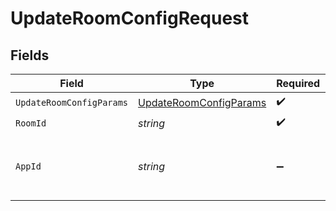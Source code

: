 # UpdateRoomConfigRequest


## Fields

| Field                                                                   | Type                                                                    | Required                                                                | Description                                                             | Example                                                                 |
| ----------------------------------------------------------------------- | ----------------------------------------------------------------------- | ----------------------------------------------------------------------- | ----------------------------------------------------------------------- | ----------------------------------------------------------------------- |
| `UpdateRoomConfigParams`                                                | [UpdateRoomConfigParams](../../models/shared/UpdateRoomConfigParams.md) | :heavy_check_mark:                                                      | N/A                                                                     |                                                                         |
| `RoomId`                                                                | *string*                                                                | :heavy_check_mark:                                                      | N/A                                                                     | 2swovpy1fnunu                                                           |
| `AppId`                                                                 | *string*                                                                | :heavy_minus_sign:                                                      | N/A                                                                     | app-af469a92-5b45-4565-b3c4-b79878de67d2                                |